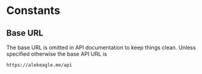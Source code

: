 # Constants

## Base URL

The base URL is omitted in API documentation to keep things clean. Unless specified otherwise the base API URL is

```text
https://alekeagle.me/api
```
